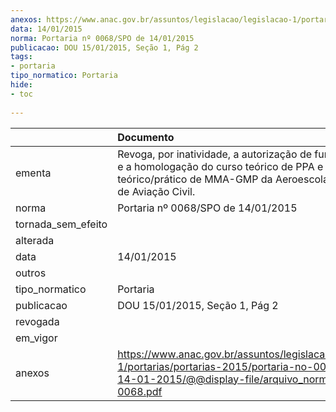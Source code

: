 ```yaml
---
anexos: https://www.anac.gov.br/assuntos/legislacao/legislacao-1/portarias/portarias-2015/portaria-no-0068-spo-de-14-01-2015/@@display-file/arquivo_norma/PA2015-0068.pdf
data: 14/01/2015
norma: Portaria nº 0068/SPO de 14/01/2015
publicacao: DOU 15/01/2015, Seção 1, Pág 2
tags:
- portaria
tipo_normatico: Portaria
hide: 
- toc 
 
---
```


|                    | Documento                                                                                                                                                                        |
|:-------------------|:---------------------------------------------------------------------------------------------------------------------------------------------------------------------------------|
| ementa             | Revoga, por inatividade, a autorização de funcionamento e a homologação do curso teórico de PPA e do curso teórico/prático de MMA-GMP da Aeroescola.Com Escola de Aviação Civil. |
| norma              | Portaria nº 0068/SPO de 14/01/2015                                                                                                                                               |
| tornada_sem_efeito |                                                                                                                                                                                  |
| alterada           |                                                                                                                                                                                  |
| data               | 14/01/2015                                                                                                                                                                       |
| outros             |                                                                                                                                                                                  |
| tipo_normatico     | Portaria                                                                                                                                                                         |
| publicacao         | DOU 15/01/2015, Seção 1, Pág 2                                                                                                                                                   |
| revogada           |                                                                                                                                                                                  |
| em_vigor           |                                                                                                                                                                                  |
| anexos             | https://www.anac.gov.br/assuntos/legislacao/legislacao-1/portarias/portarias-2015/portaria-no-0068-spo-de-14-01-2015/@@display-file/arquivo_norma/PA2015-0068.pdf                |